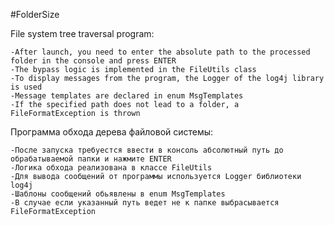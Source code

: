 #FolderSize

File system tree traversal program:

	-After launch, you need to enter the absolute path to the processed folder in the console and press ENTER
	-The bypass logic is implemented in the FileUtils class
	-To display messages from the program, the Logger of the log4j library is used
	-Message templates are declared in enum MsgTemplates
	-If the specified path does not lead to a folder, a FileFormatException is thrown


Программа обхода дерева файловой системы:

	-После запуска требуестся ввести в консоль абсолютный путь до обрабатываемой папки и нажмите ENTER
	-Логика обхода реализована в классе FileUtils
	-Для вывода сообщений от программы используется Logger библиотеки log4j
	-Шаблоны сообщений обьявлены в enum MsgTemplates
	-В случае если указанный путь ведет не к папке выбрасывается FileFormatException   
